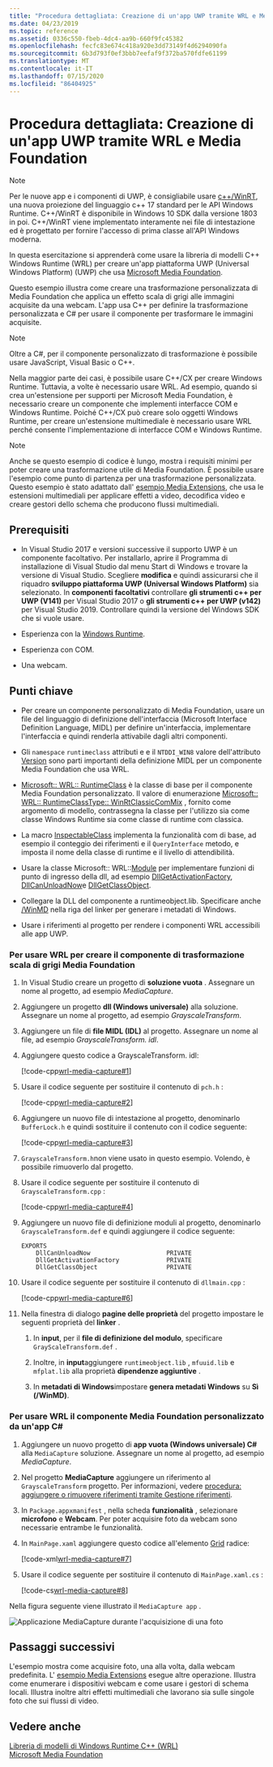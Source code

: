 ```yaml
---
title: "Procedura dettagliata: Creazione di un'app UWP tramite WRL e Media Foundation"
ms.date: 04/23/2019
ms.topic: reference
ms.assetid: 0336c550-fbeb-4dc4-aa9b-660f9fc45382
ms.openlocfilehash: fecfc83e674c418a920e3dd73149f4d6294090fa
ms.sourcegitcommit: 6b3d793f0ef3bbb7eefaf9f372ba570fdfe61199
ms.translationtype: MT
ms.contentlocale: it-IT
ms.lasthandoff: 07/15/2020
ms.locfileid: "86404925"
---
```

# <a name="walkthrough-creating-a-uwp-app-using-wrl-and-media-foundation"></a>Procedura dettagliata: Creazione di un'app UWP tramite WRL e Media Foundation

> [!NOTE]
> Per le nuove app e i componenti di UWP, è consigliabile usare [c++/WinRT](/windows/uwp/cpp-and-winrt-apis/), una nuova proiezione del linguaggio c++ 17 standard per le API Windows Runtime. C++/WinRT è disponibile in Windows 10 SDK dalla versione 1803 in poi. C++/WinRT viene implementato interamente nei file di intestazione ed è progettato per fornire l'accesso di prima classe all'API Windows moderna.

In questa esercitazione si apprenderà come usare la libreria di modelli C++ Windows Runtime (WRL) per creare un'app piattaforma UWP (Universal Windows Platform) (UWP) che usa [Microsoft Media Foundation](/windows/win32/medfound/microsoft-media-foundation-sdk).

Questo esempio illustra come creare una trasformazione personalizzata di Media Foundation che applica un effetto scala di grigi alle immagini acquisite da una webcam. L'app usa C++ per definire la trasformazione personalizzata e C# per usare il componente per trasformare le immagini acquisite. 

> [!NOTE]
> Oltre a C#, per il componente personalizzato di trasformazione è possibile usare JavaScript, Visual Basic o C++.

Nella maggior parte dei casi, è possibile usare C++/CX per creare Windows Runtime. Tuttavia, a volte è necessario usare WRL. Ad esempio, quando si crea un'estensione per supporti per Microsoft Media Foundation, è necessario creare un componente che implementi interfacce COM e Windows Runtime. Poiché C++/CX può creare solo oggetti Windows Runtime, per creare un'estensione multimediale è necessario usare WRL perché consente l'implementazione di interfacce COM e Windows Runtime.

> [!NOTE]
> Anche se questo esempio di codice è lungo, mostra i requisiti minimi per poter creare una trasformazione utile di Media Foundation. È possibile usare l'esempio come punto di partenza per una trasformazione personalizzata. Questo esempio è stato adattato dall' [esempio Media Extensions](https://github.com/Microsoft/VCSamples/tree/master/VC2012Samples/Windows%208%20samples/C%2B%2B/Windows%208%20app%20samples), che usa le estensioni multimediali per applicare effetti a video, decodifica video e creare gestori dello schema che producono flussi multimediali.

## <a name="prerequisites"></a>Prerequisiti

- In Visual Studio 2017 e versioni successive il supporto UWP è un componente facoltativo. Per installarlo, aprire il Programma di installazione di Visual Studio dal menu Start di Windows e trovare la versione di Visual Studio. Scegliere **modifica** e quindi assicurarsi che il riquadro **sviluppo piattaforma UWP (Universal Windows Platform)** sia selezionato. In **componenti facoltativi** controllare **gli strumenti c++ per UWP (V141)** per Visual Studio 2017 o **gli strumenti c++ per UWP (v142)** per Visual Studio 2019. Controllare quindi la versione del Windows SDK che si vuole usare.

- Esperienza con la [Windows Runtime](/uwp/api/).

- Esperienza con COM.

- Una webcam.

## <a name="key-points"></a>Punti chiave

- Per creare un componente personalizzato di Media Foundation, usare un file del linguaggio di definizione dell'interfaccia (Microsoft Interface Definition Language, MIDL) per definire un'interfaccia, implementare l'interfaccia e quindi renderla attivabile dagli altri componenti.

- Gli `namespace` `runtimeclass` attributi e e il `NTDDI_WIN8` valore dell'attributo [Version](/windows/win32/Midl/version) sono parti importanti della definizione MIDL per un componente Media Foundation che usa WRL.

- [Microsoft:: WRL:: RuntimeClass](runtimeclass-class.md) è la classe di base per il componente Media Foundation personalizzato. Il valore di enumerazione [Microsoft:: WRL:: RuntimeClassType:: WinRtClassicComMix](runtimeclasstype-enumeration.md) , fornito come argomento di modello, contrassegna la classe per l'utilizzo sia come classe Windows Runtime sia come classe di runtime com classica.

- La macro [InspectableClass](inspectableclass-macro.md) implementa la funzionalità com di base, ad esempio il conteggio dei riferimenti e il `QueryInterface` metodo, e imposta il nome della classe di runtime e il livello di attendibilità.

- Usare la classe Microsoft:: WRL::[Module](module-class.md) per implementare funzioni di punto di ingresso della dll, ad esempio [DllGetActivationFactory](/windows/win32/winrt/functions), [DllCanUnloadNow](/windows/win32/api/combaseapi/nf-combaseapi-dllcanunloadnow)e [DllGetClassObject](/windows/win32/api/combaseapi/nf-combaseapi-dllgetclassobject).

- Collegare la DLL del componente a runtimeobject.lib. Specificare anche [/WinMD](../../cppcx/compiler-and-linker-options-c-cx.md) nella riga del linker per generare i metadati di Windows.

- Usare i riferimenti al progetto per rendere i componenti WRL accessibili alle app UWP.

### <a name="to-use-the-wrl-to-create-the-media-foundation-grayscale-transform-component"></a>Per usare WRL per creare il componente di trasformazione scala di grigi Media Foundation

1. In Visual Studio creare un progetto di **soluzione vuota** . Assegnare un nome al progetto, ad esempio *MediaCapture*.

1. Aggiungere un progetto **dll (Windows universale)** alla soluzione. Assegnare un nome al progetto, ad esempio *GrayscaleTransform*.

1. Aggiungere un file di **file MIDL (IDL)** al progetto. Assegnare un nome al file, ad esempio *GrayscaleTransform. idl*.

1. Aggiungere questo codice a GrayscaleTransform. idl:

   [!code-cpp[wrl-media-capture#1](../codesnippet/CPP/walkthrough-creating-a-windows-store-app-using-wrl-and-media-foundation_1.idl)]

1. Usare il codice seguente per sostituire il contenuto di `pch.h` :

   [!code-cpp[wrl-media-capture#2](../codesnippet/CPP/walkthrough-creating-a-windows-store-app-using-wrl-and-media-foundation_2.h)]

1. Aggiungere un nuovo file di intestazione al progetto, denominarlo `BufferLock.h` e quindi sostituire il contenuto con il codice seguente:

   [!code-cpp[wrl-media-capture#3](../codesnippet/CPP/walkthrough-creating-a-windows-store-app-using-wrl-and-media-foundation_3.h)]

1. `GrayscaleTransform.h`non viene usato in questo esempio. Volendo, è possibile rimuoverlo dal progetto.

1. Usare il codice seguente per sostituire il contenuto di `GrayscaleTransform.cpp` :

   [!code-cpp[wrl-media-capture#4](../codesnippet/CPP/walkthrough-creating-a-windows-store-app-using-wrl-and-media-foundation_4.cpp)]

1. Aggiungere un nuovo file di definizione moduli al progetto, denominarlo `GrayscaleTransform.def` e quindi aggiungere il codice seguente:

   ```
   EXPORTS
       DllCanUnloadNow                     PRIVATE
       DllGetActivationFactory             PRIVATE
       DllGetClassObject                   PRIVATE
   ```

1. Usare il codice seguente per sostituire il contenuto di `dllmain.cpp` :

   [!code-cpp[wrl-media-capture#6](../codesnippet/CPP/walkthrough-creating-a-windows-store-app-using-wrl-and-media-foundation_6.cpp)]

1. Nella finestra di dialogo **pagine delle proprietà** del progetto impostare le seguenti proprietà del **linker** .

   1. In **input**, per il **file di definizione del modulo**, specificare `GrayScaleTransform.def` .

   1. Inoltre, in **input**aggiungere `runtimeobject.lib` , `mfuuid.lib` e `mfplat.lib` alla proprietà **dipendenze aggiuntive** .

   1. In **metadati di Windows**impostare **genera metadati Windows** su **Sì (/WinMD)**.

### <a name="to-use-the-wrl-the-custom-media-foundation-component-from-a-c-app"></a>Per usare WRL il componente Media Foundation personalizzato da un'app C#

1. Aggiungere un nuovo progetto di **app vuota (Windows universale) C#** alla `MediaCapture` soluzione. Assegnare un nome al progetto, ad esempio *MediaCapture*.

1. Nel progetto **MediaCapture** aggiungere un riferimento al `GrayscaleTransform` progetto. Per informazioni, vedere [procedura: aggiungere o rimuovere riferimenti tramite Gestione riferimenti](/visualstudio/ide/how-to-add-or-remove-references-by-using-the-reference-manager).

1. In `Package.appxmanifest` , nella scheda **funzionalità** , selezionare **microfono** e **Webcam**. Per poter acquisire foto da webcam sono necessarie entrambe le funzionalità.

1. In `MainPage.xaml` aggiungere questo codice all'elemento [Grid](/uwp/api/windows.ui.xaml.controls.grid) radice:

   [!code-xml[wrl-media-capture#7](../codesnippet/Xaml/walkthrough-creating-a-windows-store-app-using-wrl-and-media-foundation_7.xaml)]

1. Usare il codice seguente per sostituire il contenuto di `MainPage.xaml.cs` :

   [!code-cs[wrl-media-capture#8](../codesnippet/CSharp/walkthrough-creating-a-windows-store-app-using-wrl-and-media-foundation_8.cs)]

Nella figura seguente viene illustrato il `MediaCapture app` .

![Applicazione MediaCapture durante l'acquisizione di una foto](../media/wrl_media_capture.png "WRL_Media_Capture")

## <a name="next-steps"></a>Passaggi successivi

L'esempio mostra come acquisire foto, una alla volta, dalla webcam predefinita. L' [esempio Media Extensions](https://github.com/Microsoft/VCSamples/tree/master/VC2012Samples/Windows%208%20samples/C%2B%2B/Windows%208%20app%20samples) esegue altre operazione. Illustra come enumerare i dispositivi webcam e come usare i gestori di schema locali. Illustra inoltre altri effetti multimediali che lavorano sia sulle singole foto che sui flussi di video.

## <a name="see-also"></a>Vedere anche

[Libreria di modelli di Windows Runtime C++ (WRL)](windows-runtime-cpp-template-library-wrl.md)<br/>
[Microsoft Media Foundation](/windows/win32/medfound/microsoft-media-foundation-sdk)
